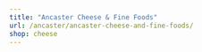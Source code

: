 ```yaml
---
title: "Ancaster Cheese & Fine Foods"
url: /ancaster/ancaster-cheese-and-fine-foods/
shop: cheese
---
```

